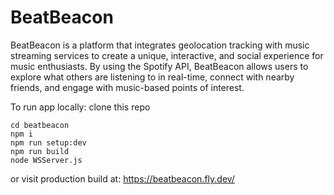 # BeatBeacon

BeatBeacon is a platform that integrates geolocation tracking with music streaming services to 
create a unique, interactive, and social experience for music enthusiasts. By using the Spotify API, BeatBeacon 
allows users to explore what others are listening to in real-time, connect with nearby friends, and 
engage with music-based points of interest.

To run app locally:
clone this repo
```
cd beatbeacon
npm i
npm run setup:dev
npm run build
node WSServer.js
```

or visit production build at:
https://beatbeacon.fly.dev/

